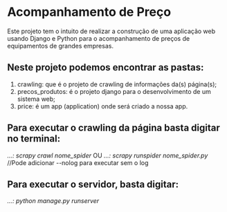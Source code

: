 # Acompanhamento de Preço
Este projeto tem o intuito de realizar a construção de uma aplicação web usando Django e Python para o acompanhamento de preços de equipamentos de grandes empresas.

## Neste projeto podemos encontrar as pastas:
1. crawling: que é o projeto de crawling de informações da(s) página(s);
2. precos_produtos: é o projeto django para o desenvolvimento de um sistema web;
3. price: é um app (application) onde será criado a nossa app.

## Para executar o crawling da página basta digitar no terminal:
*...: scrapy crawl nome_spider*
OU
*...: scrapy runspider nome_spider.py* //Pode adicionar --nolog para executar sem o log

## Para executar o servidor, basta digitar:
*...: python manage.py runserver*
